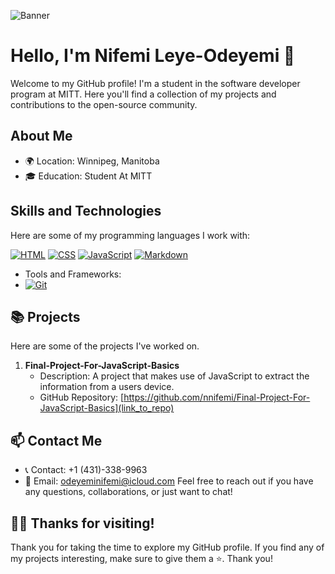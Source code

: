 ![Banner](https://images.unsplash.com/photo-1504805572947-34fad45aed93?auto=format&fit=crop&q=80&w=1770&ixlib=rb-4.0.3&ixid=M3wxMjA3fDB8MHxwaG90by1wYWdlfHx8fGVufDB8fHx8fA%3D%3D)

# Hello, I'm Nifemi Leye-Odeyemi 👋

Welcome to my GitHub profile! I'm a student in the software developer program at MITT. Here you'll find a collection of my projects and contributions to the open-source community.

## About Me

- 🌍 Location: Winnipeg, Manitoba
- 🎓 Education: Student At MITT


## Skills and Technologies

Here are some of my programming languages I work with:

[![HTML](https://img.shields.io/badge/HTML-FF5733?style=for-the-badge&logo=html5&logoColor=white)](https://www.w3.org/TR/html52/)
[![CSS](https://img.shields.io/badge/CSS-1572B6?style=for-the-badge&logo=css3&logoColor=white)](https://www.w3.org/Style/CSS/Overview.en.html)
[![JavaScript](https://img.shields.io/badge/JavaScript-F7DF1E?style=for-the-badge&logo=javascript&logoColor=black)](https://developer.mozilla.org/en-US/docs/Web/JavaScript)
[![Markdown](https://img.shields.io/badge/Markdown-000000?style=for-the-badge&logo=markdown&logoColor=white)](https://commonmark.org/)


- Tools and Frameworks:
- [![Git](https://img.shields.io/badge/Git-F05032?style=for-the-badge&logo=git&logoColor=white)](https://git-scm.com/)



## 📚 Projects

Here are some of the projects I've worked on.

1. **Final-Project-For-JavaScript-Basics**
   - Description: A project that makes use of JavaScript to extract the information from a users device.
   - GitHub Repository: [https://github.com/nnifemi/Final-Project-For-JavaScript-Basics](link_to_repo)



## 📫 Contact Me

- 📞 Contact: +1 (431)-338-9963
- 📧 Email: odeyeminifemi@icloud.com
Feel free to reach out if you have any questions, collaborations, or just want to chat!

## 🙏🏾 Thanks for visiting!

Thank you for taking the time to explore my GitHub profile. If you find any of my projects interesting, make sure to give them a ⭐️. Thank you!
